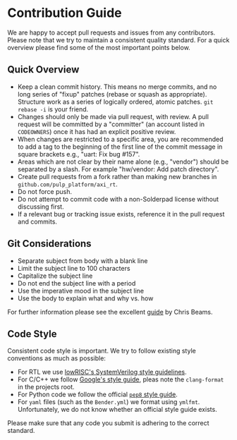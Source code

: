 # Contribution Guide

We are happy to accept pull requests and issues from any contributors. Please
note that we try to maintain a consistent quality standard. For a quick overview
please find some of the most important points below.

## Quick Overview

* Keep a clean commit history. This means no merge commits, and no long series
  of "fixup" patches (rebase or squash as appropriate). Structure work as a
  series of logically ordered, atomic patches. `git rebase -i` is your friend.
* Changes should only be made via pull request, with review. A pull request will
  be committed by a "committer" (an account listed in `CODEOWNERS`) once it has
  had an explicit positive review.
* When changes are restricted to a specific area, you are recommended to add a
  tag to the beginning of the first line of the commit message in square
  brackets e.g., "uart: Fix bug #157".
* Areas which are not clear by their name alone (e.g., "vendor") should be
  separated by a slash. For example "hw/vendor: Add patch directory".
* Create pull requests from a fork rather than making new branches in
  `github.com/pulp_platform/axi_rt`.
* Do not force push.
* Do not attempt to commit code with a non-Solderpad license without discussing
  first.
* If a relevant bug or tracking issue exists, reference it in the pull request
  and commits.

## Git Considerations

* Separate subject from body with a blank line
* Limit the subject line to 100 characters
* Capitalize the subject line
* Do not end the subject line with a period
* Use the imperative mood in the subject line
* Use the body to explain what and why vs. how

For further information please see the excellent
[guide](https://chris.beams.io/posts/git-commit/) by Chris Beams.

## Code Style

Consistent code style is important. We try to follow existing style conventions
as much as possible:

* For RTL we use [lowRISC's SystemVerilog style
  guidelines](https://github.com/lowRISC/style-guides/blob/master/VerilogCodingStyle.md).
* For C/C++ we follow [Google's style
  guide](https://google.github.io/styleguide/cppguide.html), pleas note the
  `clang-format` in the projects root.
* For Python code we follow the official [`pep8` style
  guide](https://www.python.org/dev/peps/pep-0008/).
* For `yaml` files (such as the `Bender.yml`) we format using `ymlfmt`.
  Unfortunately, we do not know whether an official style guide exists.

Please make sure that any code you submit is adhering to the correct standard.
